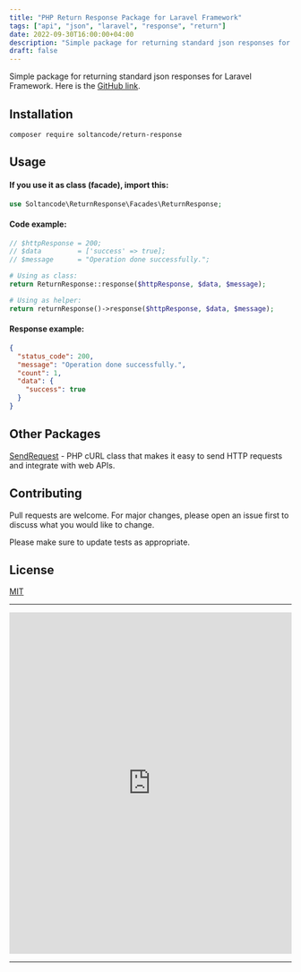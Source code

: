 ```yaml
---
title: "PHP Return Response Package for Laravel Framework"
tags: ["api", "json", "laravel", "response", "return"]
date: 2022-09-30T16:00:00+04:00
description: "Simple package for returning standard json responses for Laravel Framework."
draft: false
---
```


Simple package for returning standard json responses for Laravel Framework. Here is the <a href="https://github.com/soltancode/ReturnResponse" target="_blank">GitHub link</a>.

## Installation

```
composer require soltancode/return-response
```

## Usage

#### If you use it as class (facade), import this:
```php
use Soltancode\ReturnResponse\Facades\ReturnResponse;
```

#### Code example:
```php
// $httpResponse = 200;
// $data         = ['success' => true];
// $message      = "Operation done successfully.";

# Using as class:
return ReturnResponse::response($httpResponse, $data, $message);

# Using as helper:
return returnResponse()->response($httpResponse, $data, $message);
```

#### Response example:
```json
{
  "status_code": 200,
  "message": "Operation done successfully.",
  "count": 1,
  "data": {
    "success": true
  }
}
```

## Other Packages
[SendRequest](https://github.com/soltancode/SendRequest) - PHP cURL class that makes it easy to send HTTP requests and integrate with web APIs.

## Contributing
Pull requests are welcome. For major changes, please open an issue first to discuss what you would like to change.

Please make sure to update tests as appropriate.

## License
[MIT](https://github.com/soltancode/ReturnResponse/blob/main/LICENSE)

<hr/>

<iframe id='kofiframe' src='https://ko-fi.com/soltancode/?hidefeed=true&widget=true&embed=true&preview=true' style='border:none;width:100%;background:#faf6f1;' height='610' title='soltancode'></iframe>

<hr/>